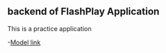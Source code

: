 ## backend of FlashPlay Application

This is a practice application

-[Model link](https://app.eraser.io/workspace/U9rX7nSIQtMJgcCryWvy)